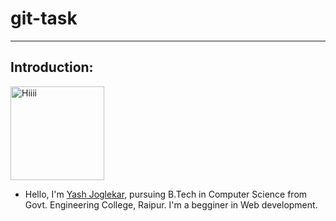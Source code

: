 # git-task

------------

## Introduction:

<img class="centrer" src="https://sdk.bitmoji.com/render/panel/2af24209-ea90-4912-9223-4c54c650559a-23c927d9-4799-4bc6-9129-0d51a8a995de-v1.png?transparent=1&palette=1" width="150px" alt="Hiiii">



- Hello, I'm [Yash Joglekar](https://github.com/YASHBRO "My GitHub profile"), pursuing B.Tech in Computer Science from Govt. Engineering College, Raipur.
I'm a begginer in Web development.
